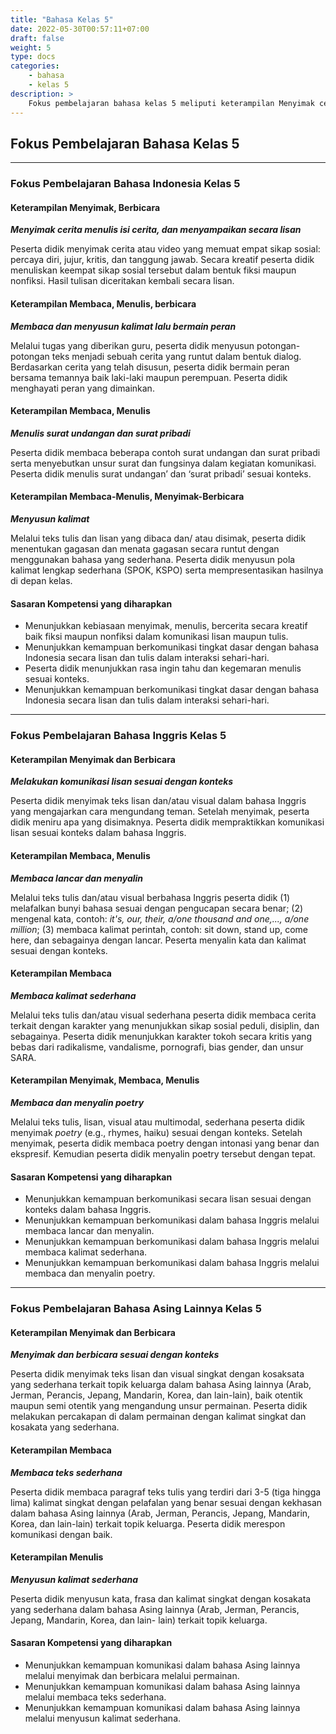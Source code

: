 ```yaml
---
title: "Bahasa Kelas 5"
date: 2022-05-30T00:57:11+07:00
draft: false
weight: 5
type: docs
categories:
    - bahasa
    - kelas 5
description: >
    Fokus pembelajaran bahasa kelas 5 meliputi keterampilan Menyimak cerita menulis isi cerita, dan menyampaikan secara lisan, Membaca dan menyusun kalimat lalu bermain peran, Menulis surat undangan dan surat pribadi, Menyusun kalimat dalam bahasa Indonesia. Melakukan komunikasi lisan sesuai dengan konteks, Membaca lancar dan menyalin, Membaca dan menyalin poetry dalam Bahasa Inggris.
---
```

## Fokus Pembelajaran Bahasa Kelas 5
---
### Fokus Pembelajaran Bahasa Indonesia Kelas 5
#### Keterampilan Menyimak, Berbicara
***Menyimak cerita menulis isi cerita, dan menyampaikan secara lisan***

Peserta didik menyimak cerita atau video yang memuat empat sikap sosial: percaya diri, jujur, kritis, dan tanggung jawab. Secara kreatif peserta didik menuliskan keempat sikap sosial tersebut dalam bentuk fiksi maupun nonfiksi. Hasil tulisan diceritakan kembali secara lisan.

#### Keterampilan Membaca, Menulis, berbicara
***Membaca dan menyusun kalimat lalu bermain peran***

Melalui tugas yang diberikan guru, peserta didik menyusun potongan-potongan teks menjadi sebuah cerita yang runtut dalam bentuk dialog. Berdasarkan cerita yang telah disusun, peserta didik bermain peran bersama temannya baik laki-laki maupun perempuan. Peserta didik menghayati peran yang dimainkan.

#### Keterampilan Membaca, Menulis
***Menulis surat undangan dan surat pribadi***

Peserta didik membaca beberapa contoh surat undangan dan surat pribadi serta menyebutkan unsur surat dan fungsinya dalam kegiatan komunikasi. Peserta didik menulis surat undangan’ dan ‘surat pribadi’ sesuai konteks.

#### Keterampilan Membaca-Menulis, Menyimak-Berbicara
***Menyusun kalimat***

Melalui teks tulis dan lisan yang dibaca dan/ atau disimak, peserta didik menentukan gagasan dan menata gagasan secara runtut dengan menggunakan bahasa yang sederhana. Peserta didik menyusun pola kalimat lengkap sederhana (SPOK, KSPO) serta mempresentasikan hasilnya di depan kelas.

#### Sasaran Kompetensi yang diharapkan
- Menunjukkan kebiasaan menyimak, menulis, bercerita secara kreatif baik fiksi maupun nonfiksi dalam komunikasi lisan maupun tulis.
- Menunjukkan kemampuan berkomunikasi tingkat dasar dengan bahasa Indonesia secara lisan dan tulis dalam interaksi sehari-hari.
- Peserta didik menunjukkan rasa ingin tahu dan kegemaran menulis sesuai konteks.
- Menunjukkan kemampuan berkomunikasi tingkat dasar dengan bahasa Indonesia secara lisan dan tulis dalam interaksi sehari-hari.

---
### Fokus Pembelajaran Bahasa Inggris Kelas 5
#### Keterampilan Menyimak dan Berbicara
***Melakukan komunikasi lisan sesuai dengan konteks***

Peserta didik menyimak teks lisan dan/atau visual dalam bahasa Inggris yang mengajarkan cara mengundang teman. Setelah menyimak, peserta didik meniru apa yang disimaknya. Peserta didik mempraktikkan komunikasi lisan sesuai konteks dalam bahasa Inggris.

#### Keterampilan Membaca, Menulis
***Membaca lancar dan menyalin***

Melalui teks tulis dan/atau visual berbahasa Inggris peserta didik (1) melafalkan bunyi bahasa sesuai dengan pengucapan secara benar; (2) mengenal kata, contoh: *it's, our, their, a/one thousand and one,..., a/one million*; (3) membaca kalimat perintah, contoh: sit down, stand up, come here, dan sebagainya dengan lancar. Peserta menyalin kata dan kalimat sesuai dengan konteks.

#### Keterampilan Membaca
***Membaca kalimat sederhana***

Melalui teks tulis dan/atau visual sederhana peserta didik membaca cerita terkait dengan karakter yang menunjukkan sikap sosial peduli, disiplin, dan sebagainya. Peserta didik menunjukkan karakter tokoh secara kritis yang bebas dari radikalisme, vandalisme, pornografi, bias gender, dan unsur SARA.

#### Keterampilan Menyimak, Membaca, Menulis
***Membaca dan menyalin poetry***

Melalui teks tulis, lisan, visual atau multimodal, sederhana peserta didik menyimak *poetry* (e.g., rhymes, haiku) sesuai dengan konteks. Setelah menyimak, peserta didik membaca poetry dengan intonasi yang benar dan ekspresif. Kemudian peserta didik menyalin poetry tersebut dengan tepat.

#### Sasaran Kompetensi yang diharapkan
- Menunjukkan kemampuan berkomunikasi secara lisan sesuai dengan konteks dalam bahasa Inggris.
- Menunjukkan kemampuan berkomunikasi dalam bahasa Inggris melalui membaca lancar dan menyalin.
- Menunjukkan kemampuan berkomunikasi dalam bahasa Inggris melalui membaca kalimat sederhana.
- Menunjukkan kemampuan berkomunikasi dalam bahasa Inggris melalui membaca dan menyalin poetry.

---
### Fokus Pembelajaran Bahasa Asing Lainnya Kelas 5
#### Keterampilan Menyimak dan Berbicara
***Menyimak dan berbicara sesuai dengan konteks***

Peserta didik menyimak teks lisan dan visual singkat dengan kosaksata yang sederhana terkait topik keluarga dalam bahasa Asing lainnya (Arab, Jerman, Perancis, Jepang, Mandarin, Korea, dan lain-lain), baik otentik maupun semi otentik yang mengandung unsur permainan. Peserta didik melakukan percakapan di dalam permainan dengan kalimat singkat dan kosakata yang sederhana.

#### Keterampilan Membaca
***Membaca teks sederhana***

Peserta didik membaca paragraf teks tulis yang terdiri dari 3-5 (tiga hingga lima) kalimat singkat dengan pelafalan yang benar sesuai dengan kekhasan dalam bahasa Asing lainnya (Arab, Jerman, Perancis, Jepang, Mandarin, Korea, dan lain-lain) terkait topik keluarga. Peserta didik merespon komunikasi dengan baik.
#### Keterampilan Menulis
***Menyusun kalimat sederhana***

Peserta didik menyusun kata, frasa dan kalimat singkat dengan kosakata yang sederhana dalam bahasa Asing lainnya (Arab, Jerman, Perancis, Jepang, Mandarin, Korea, dan lain- lain) terkait topik keluarga.

#### Sasaran Kompetensi yang diharapkan
- Menunjukkan kemampuan komunikasi dalam bahasa Asing lainnya melalui menyimak dan berbicara melalui permainan.
- Menunjukkan kemampuan komunikasi dalam bahasa Asing lainnya melalui membaca teks sederhana.
- Menunjukkan kemampuan komunikasi dalam bahasa Asing lainnya melalui menyusun kalimat sederhana.